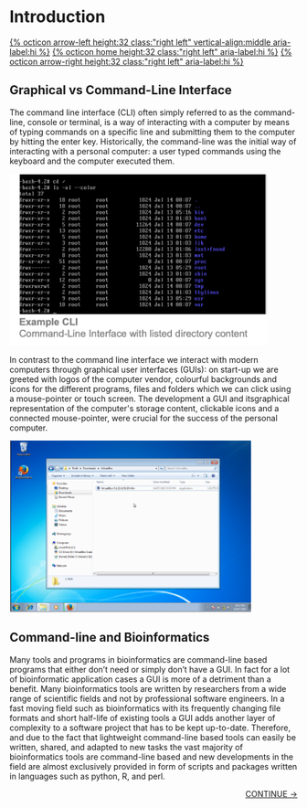 # Introduction

[{% octicon arrow-left height:32 class:"right left" vertical-align:middle aria-label:hi %}](index.md) [{% octicon home height:32 class:"right left" aria-label:hi %}](index.md) [{% octicon arrow-right height:32 class:"right left" aria-label:hi %}](INTRO_2.md)

## Graphical vs Command-Line Interface

The command line interface (CLI) often simply referred to as the command-line, console or terminal,  is  a  way of  interacting  with  a  computer  by  means  of  typing  commands  on a specific line and submitting them to the computer by hitting the enter key.  Historically, the command-line was the initial way of interacting with a personal computer: a user typed commands using the keyboard and the computer executed them.

<img src="figures/intro_1.png" height="300px">


In contrast to the command line interface we interact with modern computers through graphical user interfaces (GUIs): on start-up we are greeted with logos of the computer vendor, colourful backgrounds and icons for the different programs, files and folders which we can click using a mouse-pointer or touch screen. The development a GUI and itsgraphical representation of the computer's storage content, clickable icons and a connected mouse-pointer, were crucial for the success of the personal computer.  

<img src="figures/intro_2.png" height="300px">


## Command-line and Bioinformatics

Many tools and programs in bioinformatics are command-line based programs that either don’t need or simply don’t have a GUI. In fact for a lot of bioinformatic application cases a GUI is more of a detriment than a benefit. Many bioinformatics tools are written by researchers from a wide range of scientific fields and not by professional software engineers. In a fast moving field such as bioinformatics with its frequently changing file formats and short half-life of existing tools a GUI adds another layer of complexity to a software project that has to be kept up-to-date. Therefore, and due to the fact that lightweight command-line based tools can easily be written, shared, and adapted to new tasks the vast majority of bioinformatics tools are command-line based and new developments in the field are almost exclusively provided in form of scripts and packages written in languages such as python, R, and perl.

<p align="right"><a href="https://bluemountainsanalytics.github.io/bma_ont_biosec_2022/INTRO_2.html">CONTINUE -></a>
</p>

